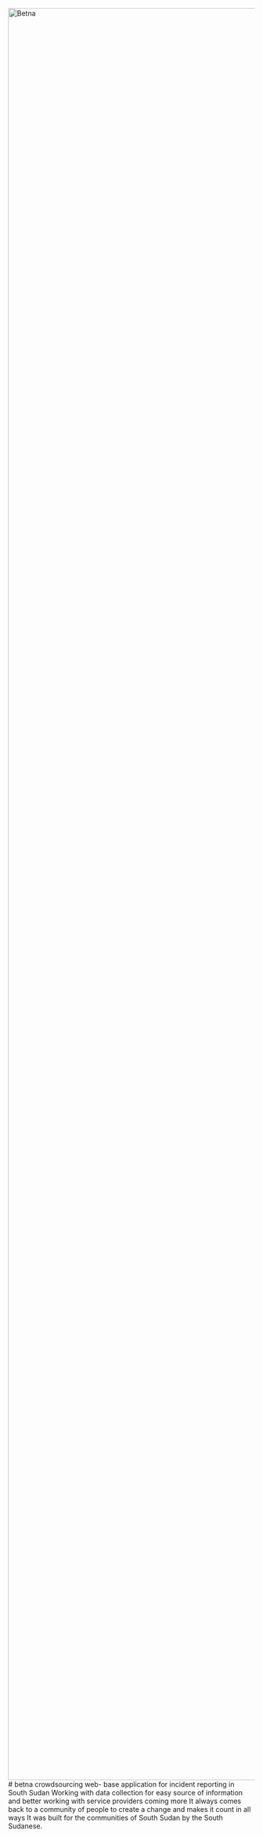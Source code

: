 <img width="3610" alt="Betna" src="https://user-images.githubusercontent.com/26743344/179421498-c3ef25d6-ee49-493f-9fd4-b67e61a246d4.png">
# betna
crowdsourcing web- base application for incident reporting in South Sudan
Working with data collection for easy source of information and better working with service providers
coming more
It always comes back to a community of people to create a change and makes it count in all ways
It was built for the communities of South Sudan by the South Sudanese.
